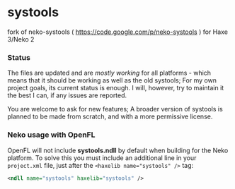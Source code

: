 systools
========

fork of neko-systools ( https://code.google.com/p/neko-systools ) for Haxe 3/Neko 2


### Status ###
The files are updated and are _mostly working_ for all platforms - which means that it should be working as well as the old systools; For my own project goals, its current status is enough. I will, however, try to maintain it the best I can, if any issues are reported.

You are welcome to ask for new features; A broader version of systools is planned to be made from scratch, and with a more permissive license.

### Neko usage with OpenFL ###
OpenFL will not include **systools.ndll** by default when building for the Neko platform. To solve this you must include an additional line in your `project.xml` file, just after the `<haxelib name="systools" />` tag:
```xml
<ndll name="systools" haxelib="systools" />
```

